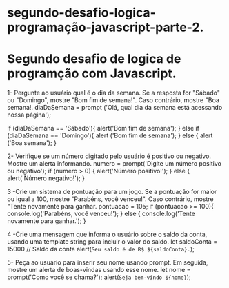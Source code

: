 # segundo-desafio-logica-programação-javascript-parte-2.
# Segundo desafio de logica de programção com Javascript.

1- Pergunte ao usuário qual é o dia da semana. Se a resposta for "Sábado" ou "Domingo", mostre "Bom fim de semana!". Caso contrário, mostre "Boa semana!.
diaDaSemana = prompt ('Olá, qual dia da semana está acessando nossa página');

if (diaDaSemana == 'Sábado'){
    alert('Bom fim de semana');
} else if (diaDaSemana == 'Domingo'){
    alert ('Bom fim de semana');
} else {
    alert ('Boa semana');
}

2- Verifique se um número digitado pelo usuário é positivo ou negativo. Mostre um alerta informando.
numero = prompt('Digite um número positivo ou negativo');
if (numero > 0) {
    alert('Número positivo!');
} else {
    alert('Número negativo!');
}

3 -Crie um sistema de pontuação para um jogo. Se a pontuação for maior ou igual a 100, mostre "Parabéns, você venceu!". Caso contrário, mostre "Tente novamente para ganhar.
pontuacao = 105;
if (pontuacao >= 100){
    console.log('Parabéns, você venceu!');
} else {
    console.log('Tente novamente para ganhar.');
}

4 -Crie uma mensagem que informa o usuário sobre o saldo da conta, usando uma template string para incluir o valor do saldo.
let saldoConta = 15000 // Saldo da conta
alert(`Seu saldo é de R$ ${saldoConta}.`);

5- Peça ao usuário para inserir seu nome usando prompt. Em seguida, mostre um alerta de boas-vindas usando esse nome.
let nome = prompt('Como você se chama?');
alert(`Seja bem-vindo ${nome}`);

